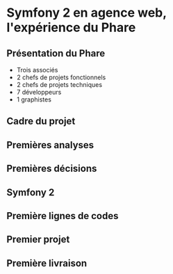 # Symfony 2 en agence web, l'expérience du Phare

## Présentation du Phare

 - Trois associés  
 - 2 chefs de projets fonctionnels
 - 2 chefs de projets techniques
 - 7 développeurs
 - 1 graphistes

## Cadre du projet

## Premières analyses

## Premières décisions

## Symfony 2

## Première lignes de codes

## Premier projet

## Première livraison